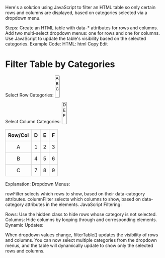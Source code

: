 
Here's a solution using JavaScript to filter an HTML table so only certain rows and columns are displayed, based on categories selected via a dropdown menu.

Steps:
Create an HTML table with data-* attributes for rows and columns.
Add two multi-select dropdown menus: one for rows and one for columns.
Use JavaScript to update the table's visibility based on the selected categories.
Example Code:
HTML:
html
Copy
Edit
<!DOCTYPE html>
<html lang="en">
<head>
  <meta charset="UTF-8">
  <meta name="viewport" content="width=device-width, initial-scale=1.0">
  <title>Table Filter</title>
  <style>
    table {
      width: 100%;
      border-collapse: collapse;
    }
    th, td {
      border: 1px solid #ccc;
      padding: 8px;
      text-align: center;
    }
    .hidden {
      display: none;
    }
  </style>
</head>
<body>
  <h1>Filter Table by Categories</h1>

  <label for="rowFilter">Select Row Categories:</label>
  <select id="rowFilter" multiple>
    <option value="A">A</option>
    <option value="B">B</option>
    <option value="C">C</option>
  </select>

  <label for="columnFilter">Select Column Categories:</label>
  <select id="columnFilter" multiple>
    <option value="D">D</option>
    <option value="E">E</option>
    <option value="F">F</option>
  </select>

  <table id="categoryTable">
    <thead>
      <tr>
        <th>Row/Col</th>
        <th data-category="D">D</th>
        <th data-category="E">E</th>
        <th data-category="F">F</th>
      </tr>
    </thead>
    <tbody>
      <tr data-category="A">
        <td>A</td>
        <td>1</td>
        <td>2</td>
        <td>3</td>
      </tr>
      <tr data-category="B">
        <td>B</td>
        <td>4</td>
        <td>5</td>
        <td>6</td>
      </tr>
      <tr data-category="C">
        <td>C</td>
        <td>7</td>
        <td>8</td>
        <td>9</td>
      </tr>
    </tbody>
  </table>

  <script>
    const rowFilter = document.getElementById("rowFilter");
    const columnFilter = document.getElementById("columnFilter");
    const table = document.getElementById("categoryTable");

    function filterTable() {
      const selectedRows = Array.from(rowFilter.selectedOptions).map(option => option.value);
      const selectedColumns = Array.from(columnFilter.selectedOptions).map(option => option.value);

      // Filter rows
      table.querySelectorAll("tbody tr").forEach(row => {
        const rowCategory = row.dataset.category;
        row.classList.toggle("hidden", !selectedRows.includes(rowCategory));
      });

      // Filter columns
      const columnIndexesToHide = [];
      table.querySelectorAll("thead th").forEach((th, colIndex) => {
        if (colIndex > 0) { // Skip first column header (Row/Col)
          const colCategory = th.dataset.category;
          const shouldHide = !selectedColumns.includes(colCategory);
          columnIndexesToHide.push(shouldHide ? colIndex : null);
          th.classList.toggle("hidden", shouldHide);
        }
      });

      table.querySelectorAll("tbody tr").forEach(row => {
        row.querySelectorAll("td").forEach((td, colIndex) => {
          td.classList.toggle("hidden", columnIndexesToHide.includes(colIndex));
        });
      });
    }

    // Attach event listeners
    rowFilter.addEventListener("change", filterTable);
    columnFilter.addEventListener("change", filterTable);

    // Initialize filter
    filterTable();
  </script>
</body>
</html>
Explanation:
Dropdown Menus:

rowFilter selects which rows to show, based on their data-category attributes.
columnFilter selects which columns to show, based on data-category attributes in the <th> elements.
JavaScript Filtering:

Rows: Use the hidden class to hide rows whose category is not selected.
Columns: Hide columns by looping through <th> and corresponding <td> elements.
Dynamic Updates:

When dropdown values change, filterTable() updates the visibility of rows and columns.
You can now select multiple categories from the dropdown menus, and the table will dynamically update to show only the selected rows and columns.